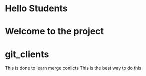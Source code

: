 # Hello Students
# Welcome to the project
# git_clients

This is done to learn merge conlicts
This is the best way to do this
